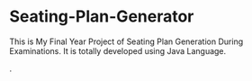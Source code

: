 # Seating-Plan-Generator

This is My Final Year Project of Seating Plan Generation During Examinations. It is totally developed using Java Language.






































































































































.






































